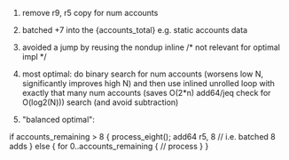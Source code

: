 1) remove r9, r5 copy for num accounts
2) batched +7 into the {accounts_total} e.g. static accounts data
3) avoided a jump by reusing the nondup inline /* not relevant for optimal impl */
4) most optimal: do binary search for num accounts (worsens low N, significantly improves high N) and then use inlined unrolled loop with exactly that many num accounts (saves O(2*n) add64/jeq check for O(log2(N))) search (and avoid subtraction)


5) "balanced optimal": 

if accounts_remaining > 8 {
    process_eight();
    add64 r5, 8 // i.e. batched 8 adds
} else {
    for 0..accounts_remaining {
        // process
    }
}
